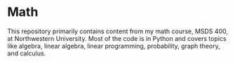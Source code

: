 # Math
This repository primarily contains content from my math course, MSDS 400, at Northwestern University.
Most of the code is in Python and covers topics like algebra, linear algebra, linear programming, probability, graph theory, and calculus.
